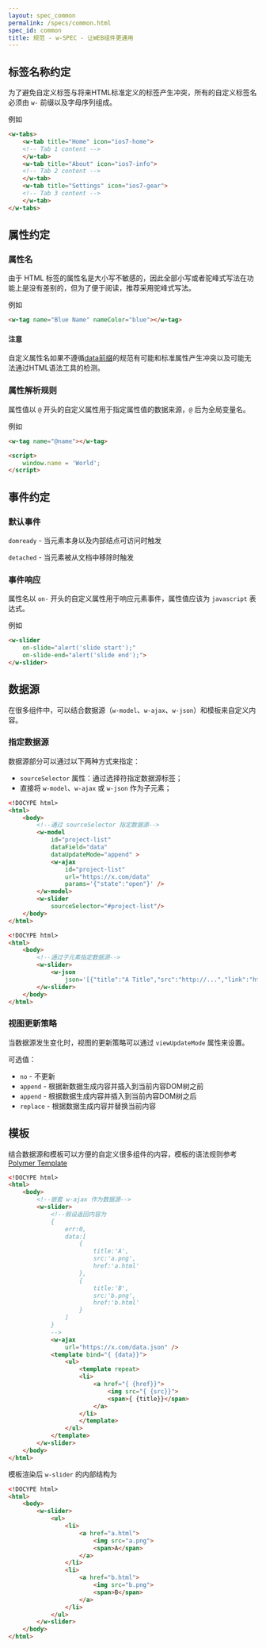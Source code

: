 ```yaml
---
layout: spec_common
permalink: /specs/common.html
spec_id: common
title: 规范 - w-SPEC - 让WEB组件更通用
---
```


## 标签名称约定

为了避免自定义标签与将来HTML标准定义的标签产生冲突，所有的自定义标签名必须由 `w-` 前缀以及字母序列组成。

例如

```html
<w-tabs>
    <w-tab title="Home" icon="ios7-home">
    <!-- Tab 1 content -->
    </w-tab>
    <w-tab title="About" icon="ios7-info">
    <!-- Tab 2 content -->
    </w-tab>
    <w-tab title="Settings" icon="ios7-gear">
    <!-- Tab 3 content -->
    </w-tab>
</w-tabs>
```

## 属性约定

### 属性名

由于 HTML 标签的属性名是大小写不敏感的，因此全部小写或者驼峰式写法在功能上是没有差别的，但为了便于阅读，推荐采用驼峰式写法。

例如

```html
<w-tag name="Blue Name" nameColor="blue"></w-tag>
```

<div class="callout callout-danger">
    <h4>注意</h4>
    <p>
        自定义属性名如果不遵循<a href="http://www.w3.org/TR/2010/WD-html5-20101019/elements.html#embedding-custom-non-visible-data-with-the-data-attributes">data前缀</a>的规范有可能和标准属性产生冲突以及可能无法通过HTML语法工具的检测。
    </p>
</div>

### 属性解析规则

属性值以 `@` 开头的自定义属性用于指定属性值的数据来源，`@` 后为全局变量名。

例如

```html
<w-tag name="@name"></w-tag>

<script>
    window.name = 'World';
</script>
```

## 事件约定

### 默认事件

`domready` - 当元素本身以及内部结点可访问时触发

`detached` - 当元素被从文档中移除时触发

### 事件响应

属性名以 `on-` 开头的自定义属性用于响应元素事件，属性值应该为 `javascript` 表达式。

例如

```html
<w-slider
    on-slide="alert('slide start');"
    on-slide-end="alert('slide end');">
</w-slider>
```

## 数据源

在很多组件中，可以结合数据源（`w-model`、`w-ajax`、`w-json`）和模板来自定义内容。

### 指定数据源

数据源部分可以通过以下两种方式来指定：

 * `sourceSelector` 属性：通过选择符指定数据源标签；
 * 直接将 `w-model`、`w-ajax` 或 `w-json` 作为子元素；

```html
<!DOCYPE html>
<html>
    <body>
        <!--通过 sourceSelector 指定数据源-->
        <w-model
            id="project-list"
            dataField="data"
            dataUpdateMode="append" >
            <w-ajax 
                id="project-list"
                url="https://x.com/data"
                params='{"state":"open"}' />
        </w-model>
        <w-slider
            sourceSelector="#project-list"/>
    </body>
</html>
```

```html
<!DOCYPE html>
<html>
    <body>
        <!--通过子元素指定数据源-->
        <w-slider>
            <w-json 
                json='[{"title":"A Title","src":"http://...","link":"http://..."}]' />
        </w-slider>
    </body>
</html>
```

### 视图更新策略

当数据源发生变化时，视图的更新策略可以通过 `viewUpdateMode` 属性来设置。

可选值：

 * `no` - 不更新
 * `append` - 根据新数据生成内容并插入到当前内容DOM树之前
 * `append` - 根据数据生成内容并插入到当前内容DOM树之后
 * `replace` - 根据数据生成内容并替换当前内容

## 模板

结合数据源和模板可以方便的自定义很多组件的内容，模板的语法规则参考 <a href="http://www.polymer-project.org/docs/polymer/binding-types.html">Polymer Template</a>

```html
<!DOCYPE html>
<html>
    <body>
        <!--嵌套 w-ajax 作为数据源-->
        <w-slider>
            <!--假设返回内容为
            {
                err:0,
                data:[
                    {
                        title:'A',
                        src:'a.png',
                        href:'a.html'
                    },
                    {
                        title:'B',
                        src:'b.png',
                        href:'b.html'
                    }
                ]
            }
            -->
            <w-ajax
                url="https://x.com/data.json" />
            <template bind="{ {data}}">
                <ul>
                    <template repeat>
                    <li>
                        <a href="{ {href}}">
                            <img src="{ {src}}">
                            <span>{ {title}}</span>
                        </a>
                    </li>
                    </template>
                </ul>
            </template>
        </w-slider>
    </body>
</html>
```
模板渲染后 `w-slider` 的内部结构为

```html
<!DOCYPE html>
<html>
    <body>
        <w-slider>
            <ul>
                <li>
                    <a href="a.html">
                        <img src="a.png">
                        <span>A</span>
                    </a>
                </li>
                <li>
                    <a href="b.html">
                        <img src="b.png">
                        <span>B</span>
                    </a>
                </li>
            </ul>
        </w-slider>
    </body>
</html>
```
 